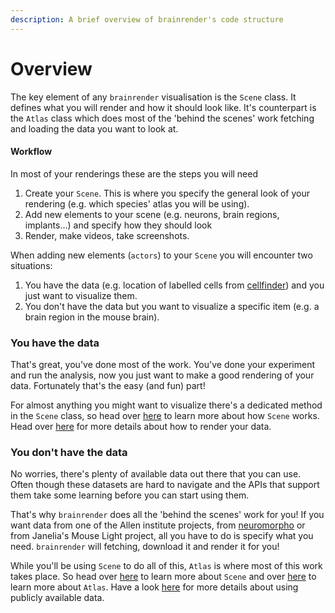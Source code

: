 ```yaml
---
description: A brief overview of brainrender's code structure
---
```


# Overview

The key element of any `brainrender` visualisation is the `Scene` class. It defines what you will render and how it should look like. It's counterpart is the `Atlas` class which does most of the 'behind the scenes' work fetching and loading the data you want to look at.

#### Workflow

In most of your renderings these are the steps you will need

1. Create your `Scene`. This is where you specify the general look of your rendering \(e.g. which species' atlas you will be using\).
2. Add new elements to your scene \(e.g. neurons, brain regions, implants...\) and specify how they should look
3. Render, make videos, take screenshots.



When adding new elements \(`actors`\) to your `Scene` you will encounter two situations:

1. You have the data \(e.g. location of labelled cells from [cellfinder](https://docs.cellfinder.info/)\) and you just want to visualize them.
2. You don't have the data but you want to visualize a specific item \(e.g. a brain region in the mouse brain\).



### You have the data

That's great, you've done most of the work. You've done your experiment and run the analysis, now you just want to make a good rendering of your data. Fortunately that's the easy \(and fun\) part! 

For almost anything you might want to visualize  there's a dedicated method in the `Scene` class, so head over [here](../scene.md) to learn more about how `Scene` works. Head over [here](../user.md) for more details about how to render your data. 



### You don't have the data

No worries, there's plenty of available data out there that you can use. Often though these datasets are hard to navigate and the APIs that support them take some learning before you can start using them. 

That's why `brainrender` does all the 'behind the scenes' work for you! If you want data from one of the Allen institute projects, from [neuromorpho](http://neuromorpho.org/) or from Janelia's Mouse Light project, all you have to do is specify what you need. `brainrender` will fetching, download it and render it for you!

While you'll be using `Scene` to do all of this, `Atlas` is where most of this work takes place. So head over [here](../scene.md) to learn more about `Scene` and over [here](../atlas.md) to learn more about `Atlas`. Have a look [here](../public.md) for more details about using publicly available data.

